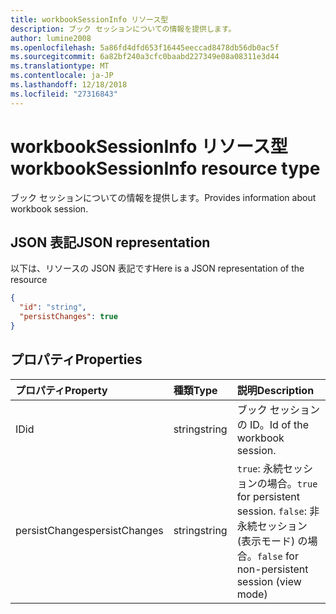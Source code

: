 ```yaml
---
title: workbookSessionInfo リソース型
description: ブック セッションについての情報を提供します。
author: lumine2008
ms.openlocfilehash: 5a86fd4dfd653f16445eeccad8478db56db0ac5f
ms.sourcegitcommit: 6a82bf240a3cfc0baabd227349e08a08311e3d44
ms.translationtype: MT
ms.contentlocale: ja-JP
ms.lasthandoff: 12/18/2018
ms.locfileid: "27316843"
---
```

# <a name="workbooksessioninfo-resource-type"></a><span data-ttu-id="bfda9-103">workbookSessionInfo リソース型</span><span class="sxs-lookup"><span data-stu-id="bfda9-103">workbookSessionInfo resource type</span></span>

<span data-ttu-id="bfda9-104">ブック セッションについての情報を提供します。</span><span class="sxs-lookup"><span data-stu-id="bfda9-104">Provides information about workbook session.</span></span>


## <a name="json-representation"></a><span data-ttu-id="bfda9-105">JSON 表記</span><span class="sxs-lookup"><span data-stu-id="bfda9-105">JSON representation</span></span>

<span data-ttu-id="bfda9-106">以下は、リソースの JSON 表記です</span><span class="sxs-lookup"><span data-stu-id="bfda9-106">Here is a JSON representation of the resource</span></span>

<!-- {
  "blockType": "resource",
  "optionalProperties": [  ],
  "@odata.type": "microsoft.graph.workbookSessionInfo"
}-->

```json
{
  "id": "string",
  "persistChanges": true
}
```

## <a name="properties"></a><span data-ttu-id="bfda9-107">プロパティ</span><span class="sxs-lookup"><span data-stu-id="bfda9-107">Properties</span></span>

| <span data-ttu-id="bfda9-108">プロパティ</span><span class="sxs-lookup"><span data-stu-id="bfda9-108">Property</span></span> | <span data-ttu-id="bfda9-109">種類</span><span class="sxs-lookup"><span data-stu-id="bfda9-109">Type</span></span>  | <span data-ttu-id="bfda9-110">説明</span><span class="sxs-lookup"><span data-stu-id="bfda9-110">Description</span></span>                               |
|:---------|:------|:------------------------------------------|
| <span data-ttu-id="bfda9-111">ID</span><span class="sxs-lookup"><span data-stu-id="bfda9-111">id</span></span>  | <span data-ttu-id="bfda9-112">string</span><span class="sxs-lookup"><span data-stu-id="bfda9-112">string</span></span> | <span data-ttu-id="bfda9-113">ブック セッションの ID。</span><span class="sxs-lookup"><span data-stu-id="bfda9-113">Id of the workbook session.</span></span> |
| <span data-ttu-id="bfda9-114">persistChanges</span><span class="sxs-lookup"><span data-stu-id="bfda9-114">persistChanges</span></span> | <span data-ttu-id="bfda9-115">string</span><span class="sxs-lookup"><span data-stu-id="bfda9-115">string</span></span> |  <span data-ttu-id="bfda9-116">`true`: 永続セッションの場合。</span><span class="sxs-lookup"><span data-stu-id="bfda9-116">`true` for persistent session.</span></span> <span data-ttu-id="bfda9-117">`false`: 非永続セッション (表示モード) の場合。</span><span class="sxs-lookup"><span data-stu-id="bfda9-117">`false` for non-persistent session (view mode)</span></span> |

